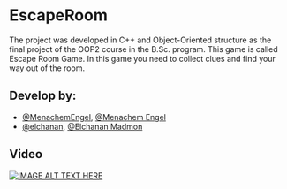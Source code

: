 # EscapeRoom

The project was developed in C++ and Object-Oriented structure as the final project of the OOP2 course in the B.Sc. program. This game is called Escape Room Game. In this game you need to collect clues and find your way out of the room. 

## Develop by:

- [@MenachemEngel](https://www.github.com/MenachemEngel), [@Menachem Engel](https://www.linkedin.com/in/menachem-engel-73a533b0) 
- [@elchanan](https://github.com/elchanan-madmon), [@Elchanan Madmon](https://il.linkedin.com/in/elchanan-madmon)

## Video

[![IMAGE ALT TEXT HERE](https://img.youtube.com/vi/Y0-SbxV04R0/0.jpg)](https://youtu.be/Y0-SbxV04R0)
